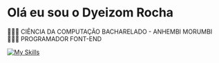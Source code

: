 # Olá eu sou o Dyeizom Rocha
👨🏻‍🎓 CIÊNCIA DA COMPUTAÇÃO BACHARELADO - ANHEMBI MORUMBI
👨🏻‍💻 PROGRAMADOR FONT-END

[![My Skills](https://skillicons.dev/icons?i=js,html,css,wasm)](https://skillicons.dev)
